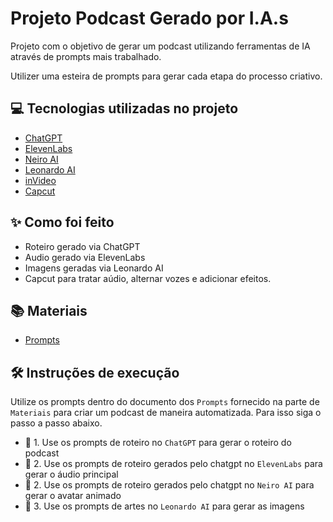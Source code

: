 # Projeto Podcast Gerado por I.A.s

Projeto com o objetivo de gerar um podcast utilizando ferramentas de IA através de prompts mais trabalhado.

Utilizer uma esteira de prompts para gerar cada etapa do processo criativo.

## 💻 Tecnologias utilizadas no projeto

- [ChatGPT](https://chat.openai.com/) 
- [ElevenLabs](https://beta.elevenlabs.io/)
- [Neiro AI](https://studio.neiro.ai/)
- [Leonardo AI](https://app.leonardo.ai/)
- [inVideo](https://ai.invideo.io/)
- [Capcut](https://www.capcut.com/pt-br/)

## ✨ Como foi feito 
- Roteiro gerado via ChatGPT
- Audio gerado via ElevenLabs
- Imagens geradas via Leonardo AI
- Capcut para tratar aúdio, alternar vozes e adicionar efeitos.

## 📚 Materiais

- [Prompts](assets/inputs/Prompts.docx)

## 🛠️ Instruções de execução

Utilize os prompts dentro do documento dos `Prompts` fornecido na parte de `Materiais` para criar um podcast de maneira automatizada. Para isso siga o passo a passo abaixo.

- 🤖 1. Use os prompts de roteiro no `ChatGPT` para gerar o roteiro do podcast
- 🤖 2. Use os prompts de roteiro gerados pelo chatgpt no  `ElevenLabs` para gerar o áudio principal
- 🤖 2. Use os prompts de roteiro gerados pelo chatgpt no  `Neiro AI` para gerar o avatar animado
- 🤖 3. Use os prompts de artes no `Leonardo AI` para gerar as imagens
